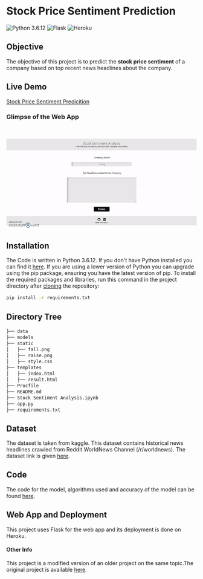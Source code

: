 # Stock Price Sentiment Prediction

![Python 3.6.12](https://img.shields.io/badge/Pyhton-3.6.12-blue) ![Flask](https://img.shields.io/badge/Flask-1.1-orange) ![Heroku](https://img.shields.io/badge/Heroku-Deployment-brightgreen)

## Objective

The objective of this project is to predict the <strong>stock price sentiment</strong> of a company based on top recent news headlines about the company.

## Live Demo

<a href="https://stock-sentiment-prediction.herokuapp.com/">Stock Price Sentiment Predicition</a>

  ### Glimpse of the Web App
  <br>

  ![GIF](stocksentiment.gif)

## Installation
The Code is written in Python 3.6.12. If you don't have Python installed you can find it [here](https://www.python.org/downloads/). If you are using a lower version of Python you can upgrade using the pip package, ensuring you have the latest version of pip. To install the required packages and libraries, run this command in the project directory after [cloning](https://www.howtogeek.com/451360/how-to-clone-a-github-repository/) the repository:
```bash
pip install -r requirements.txt
```

## Directory Tree 
```
├── data
├── models
├── static 
│   ├── fall.png
│   ├── raise.png
│   ├── style.css
├── templates
│   ├── index.html
│   ├── result.html
├── Procfile
├── README.md
├── Stock Sentiment Analysis.ipynb
├── app.py
├── requirements.txt
```

## Dataset

The dataset is taken from kaggle. This dataset contains historical news headlines crawled from Reddit WorldNews Channel (/r/worldnews). The dataset link is given <a href="https://www.kaggle.com/aaron7sun/stocknews">here</a>.

## Code

The code for the model, algorithms used and accuracy of the model can be found <a href="https://github.com/VarunV991/Stock-Price-Sentiment-Analysis/blob/master/Stock%20Sentiment%20Analysis.ipynb">here</a>.

## Web App and Deployment

This project uses Flask for the web app and its deployment is done on Heroku.

#### Other Info
This project is a modified version of an older project on the same topic.The original project is available <a href="https://github.com/krishnaik06/Stock-Sentiment-Analysis">here</a>.
